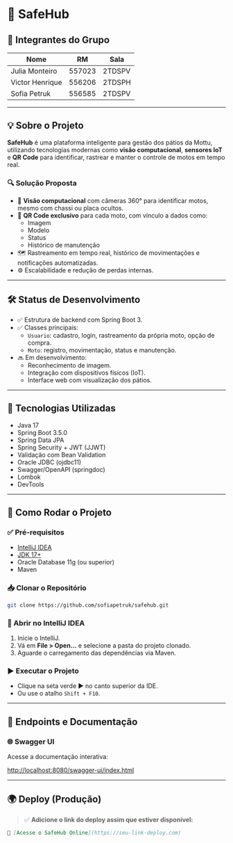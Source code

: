 # 🚀 SafeHub 

## 👥 Integrantes do Grupo

| Nome             | RM     | Sala   |
|------------------|--------|--------|
| Julia Monteiro   | 557023 | 2TDSPV |
| Victor Henrique  | 556206 | 2TDSPH |
| Sofia Petruk     | 556585 | 2TDSPV |

---

## 💡 Sobre o Projeto

**SafeHub** é uma plataforma inteligente para gestão dos pátios da Mottu, utilizando tecnologias modernas como **visão computacional**, **sensores IoT** e **QR Code** para identificar, rastrear e manter o controle de motos em tempo real.

### 🔍 Solução Proposta

- 📸 **Visão computacional** com câmeras 360° para identificar motos, mesmo com chassi ou placa ocultos.
- 📱 **QR Code exclusivo** para cada moto, com vínculo a dados como:
  - Imagem
  - Modelo
  - Status
  - Histórico de manutenção
- 🗺️ Rastreamento em tempo real, histórico de movimentações e notificações automatizadas.
- ⚙️ Escalabilidade e redução de perdas internas.

---

## 🛠️ Status de Desenvolvimento

- ✅ Estrutura de backend com Spring Boot 3.
- ✅ Classes principais:
  - `Usuario`: cadastro, login, rastreamento da própria moto, opção de compra.
  - `Moto`: registro, movimentação, status e manutenção.
- 🔜 Em desenvolvimento:
  - Reconhecimento de imagem.
  - Integração com dispositivos físicos (IoT).
  - Interface web com visualização dos pátios.

---

## 🧰 Tecnologias Utilizadas

- Java 17  
- Spring Boot 3.5.0  
- Spring Data JPA  
- Spring Security + JWT (JJWT)  
- Validação com Bean Validation  
- Oracle JDBC (ojdbc11)  
- Swagger/OpenAPI (springdoc)  
- Lombok  
- DevTools  

---

## 🚀 Como Rodar o Projeto

### ✅ Pré-requisitos

- [IntelliJ IDEA](https://www.jetbrains.com/idea/)
- [JDK 17+](https://adoptium.net/)
- Oracle Database 11g (ou superior)
- Maven

### 📥 Clonar o Repositório

```bash
git clone https://github.com/sofiapetruk/safehub.git
```

### 🧭 Abrir no IntelliJ IDEA

1. Inicie o IntelliJ.
2. Vá em **File > Open...** e selecione a pasta do projeto clonado.
3. Aguarde o carregamento das dependências via Maven.

### ▶️ Executar o Projeto

- Clique na seta verde ▶ no canto superior da IDE.
- Ou use o atalho `Shift + F10`.

---

## 🔗 Endpoints e Documentação

### 🌐 Swagger UI

Acesse a documentação interativa:

[http://localhost:8080/swagger-ui/index.html](http://localhost:8080/swagger-ui/index.html)

---

## 🌍 Deploy (Produção)

> ✅ **Adicione o link do deploy assim que estiver disponível:**

```md
🔗 [Acesse o SafeHub Online](https://seu-link-deploy.com)
```
